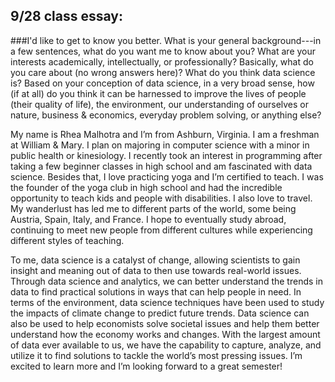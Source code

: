 ## 9/28 class essay: 
###I'd like to get to know you better. What is your general background---in a few sentences, what do you want me to know about you? What are your interests academically, intellectually, or professionally? Basically, what do you care about (no wrong answers here)? What do you think data science is? Based on your conception of data science, in a very broad sense, how (if at all) do you think it can be harnessed to improve the lives of people (their quality of life), the environment, our understanding of ourselves or nature, business & economics, everyday problem solving, or anything else?

My name is Rhea Malhotra and I’m from Ashburn, Virginia. I am a freshman at William & Mary. I plan on majoring in computer science with a minor in public health or kinesiology. I recently took an interest in programming after taking a few beginner classes in high school and am fascinated with data science. Besides that, I love practicing yoga and I’m certified to teach. I was the founder of the yoga club in high school and had the incredible opportunity to teach kids and people with disabilities. I also love to travel. My wanderlust has led me to different parts of the world, some being Austria, Spain, Italy, and France. I hope to eventually study abroad, continuing to meet new people from different cultures while experiencing different styles of teaching. 

To me, data science is a catalyst of change, allowing scientists to gain insight and meaning out of data to then use towards real-world issues. Through data science and analytics, we can better understand the trends in data to find practical solutions in ways that can help people in need. In terms of the environment, data science techniques have been used to study the impacts of climate change to predict future trends. Data science can also be used to help economists solve societal issues and help them better understand how the economy works and changes. With the largest amount of data ever available to us, we have the capability to capture, analyze, and utilize it to find solutions to tackle the world’s most pressing issues.
I’m excited to learn more and I’m looking forward to a great semester!
